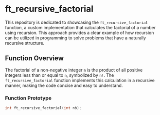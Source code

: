 # ft_recursive_factorial


This repository is dedicated to showcasing the `ft_recursive_factorial` function, a custom implementation that calculates the factorial of a number using recursion. This approach provides a clear example of how recursion can be utilized in programming to solve problems that have a naturally recursive structure.

## Function Overview

The factorial of a non-negative integer `n` is the product of all positive integers less than or equal to `n`, symbolized by `n!`. The `ft_recursive_factorial` function implements this calculation in a recursive manner, making the code concise and easy to understand.

### Function Prototype

```c
int ft_recursive_factorial(int nb);
